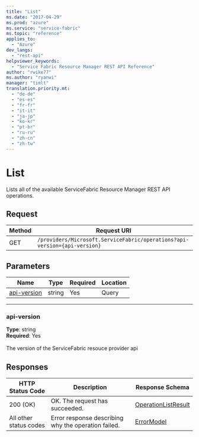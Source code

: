 ```yaml
---
title: "List"
ms.date: "2017-04-29"
ms.prod: "azure"
ms.service: "service-fabric"
ms.topic: "reference"
applies_to: 
  - "Azure"
dev_langs: 
  - "rest-api"
helpviewer_keywords: 
  - "Service Fabric Resource Manager REST API Reference"
author: "rwike77"
ms.author: "ryanwi"
manager: "timlt"
translation.priority.mt: 
  - "de-de"
  - "es-es"
  - "fr-fr"
  - "it-it"
  - "ja-jp"
  - "ko-kr"
  - "pt-br"
  - "ru-ru"
  - "zh-cn"
  - "zh-tw"
---
```

# List
Lists all of the available ServiceFabric Resource Manager REST API operations.



## Request
| Method | Request URI |
| ------ | ----------- |
| GET | `/providers/Microsoft.ServiceFabric/operations?api-version={api-version}` |


## Parameters
| Name | Type | Required | Location |
| --- | --- | --- | --- |
| [api-version](#api-version) | string | Yes | Query |

____
### api-version
__Type__: string <br/>
__Required__: Yes<br/>
<br/>
The version of the ServiceFabric resouce provider api

## Responses

| HTTP Status Code | Description | Response Schema |
| --- | --- | --- |
| 200 (OK) | OK. The request has succeeded.<br/> | [OperationListResult](sfrp-model-operationlistresult.md) |
| All other status codes | Error response describing why the operation failed.<br/> | [ErrorModel](sfrp-model-errormodel.md) |
